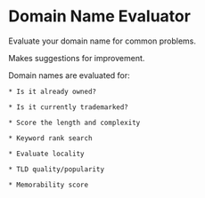 # Domain Name Evaluator

Evaluate your domain name for common problems.

Makes suggestions for improvement.

Domain names are evaluated for:   

    * Is it already owned?

    * Is it currently trademarked?

    * Score the length and complexity

    * Keyword rank search

    * Evaluate locality

    * TLD quality/popularity

    * Memorability score
